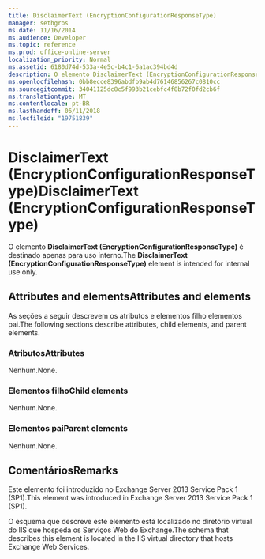 ```yaml
---
title: DisclaimerText (EncryptionConfigurationResponseType)
manager: sethgros
ms.date: 11/16/2014
ms.audience: Developer
ms.topic: reference
ms.prod: office-online-server
localization_priority: Normal
ms.assetid: 6180d74d-533a-4e5c-b4c1-6a1ac394bd4d
description: O elemento DisclaimerText (EncryptionConfigurationResponseType) é destinado apenas para uso interno.
ms.openlocfilehash: 0bb8ecce8396abdfb9ab4d76146856267c0810cc
ms.sourcegitcommit: 34041125dc8c5f993b21cebfc4f8b72f0fd2cb6f
ms.translationtype: MT
ms.contentlocale: pt-BR
ms.lasthandoff: 06/11/2018
ms.locfileid: "19751839"
---
```

# <a name="disclaimertext-encryptionconfigurationresponsetype"></a><span data-ttu-id="cb53b-103">DisclaimerText (EncryptionConfigurationResponseType)</span><span class="sxs-lookup"><span data-stu-id="cb53b-103">DisclaimerText (EncryptionConfigurationResponseType)</span></span>

<span data-ttu-id="cb53b-104">O elemento **DisclaimerText (EncryptionConfigurationResponseType)** é destinado apenas para uso interno.</span><span class="sxs-lookup"><span data-stu-id="cb53b-104">The **DisclaimerText (EncryptionConfigurationResponseType)** element is intended for internal use only.</span></span> 

## <a name="attributes-and-elements"></a><span data-ttu-id="cb53b-105">Attributes and elements</span><span class="sxs-lookup"><span data-stu-id="cb53b-105">Attributes and elements</span></span>

<span data-ttu-id="cb53b-106">As seções a seguir descrevem os atributos e elementos filho elementos pai.</span><span class="sxs-lookup"><span data-stu-id="cb53b-106">The following sections describe attributes, child elements, and parent elements.</span></span>
  
### <a name="attributes"></a><span data-ttu-id="cb53b-107">Atributos</span><span class="sxs-lookup"><span data-stu-id="cb53b-107">Attributes</span></span>

<span data-ttu-id="cb53b-108">Nenhum.</span><span class="sxs-lookup"><span data-stu-id="cb53b-108">None.</span></span>
  
### <a name="child-elements"></a><span data-ttu-id="cb53b-109">Elementos filho</span><span class="sxs-lookup"><span data-stu-id="cb53b-109">Child elements</span></span>

<span data-ttu-id="cb53b-110">Nenhum.</span><span class="sxs-lookup"><span data-stu-id="cb53b-110">None.</span></span>
  
### <a name="parent-elements"></a><span data-ttu-id="cb53b-111">Elementos pai</span><span class="sxs-lookup"><span data-stu-id="cb53b-111">Parent elements</span></span>

<span data-ttu-id="cb53b-112">Nenhum.</span><span class="sxs-lookup"><span data-stu-id="cb53b-112">None.</span></span>
  
## <a name="remarks"></a><span data-ttu-id="cb53b-113">Comentários</span><span class="sxs-lookup"><span data-stu-id="cb53b-113">Remarks</span></span>

<span data-ttu-id="cb53b-114">Este elemento foi introduzido no Exchange Server 2013 Service Pack 1 (SP1).</span><span class="sxs-lookup"><span data-stu-id="cb53b-114">This element was introduced in Exchange Server 2013 Service Pack 1 (SP1).</span></span>
  
<span data-ttu-id="cb53b-115">O esquema que descreve este elemento está localizado no diretório virtual do IIS que hospeda os Serviços Web do Exchange.</span><span class="sxs-lookup"><span data-stu-id="cb53b-115">The schema that describes this element is located in the IIS virtual directory that hosts Exchange Web Services.</span></span>
  

